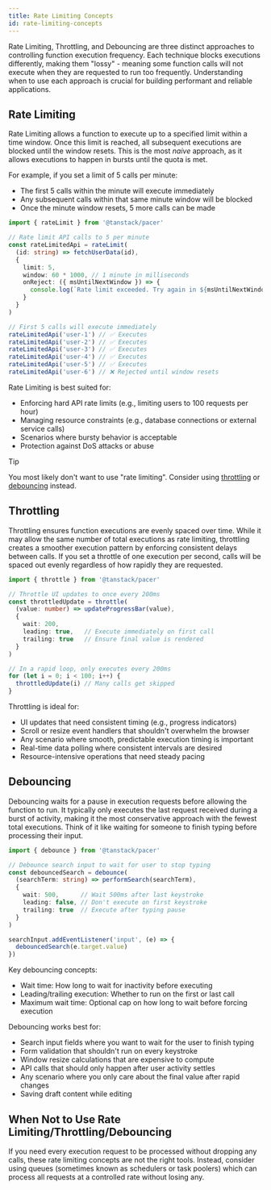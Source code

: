 ```yaml
---
title: Rate Limiting Concepts
id: rate-limiting-concepts
---
```


Rate Limiting, Throttling, and Debouncing are three distinct approaches to controlling function execution frequency. Each technique blocks executions differently, making them "lossy" - meaning some function calls will not execute when they are requested to run too frequently. Understanding when to use each approach is crucial for building performant and reliable applications.

## Rate Limiting

Rate Limiting allows a function to execute up to a specified limit within a time window. Once this limit is reached, all subsequent executions are blocked until the window resets. This is the most *naive* approach, as it allows executions to happen in bursts until the quota is met.

For example, if you set a limit of 5 calls per minute:
- The first 5 calls within the minute will execute immediately
- Any subsequent calls within that same minute window will be blocked
- Once the minute window resets, 5 more calls can be made

```ts
import { rateLimit } from '@tanstack/pacer'

// Rate limit API calls to 5 per minute
const rateLimitedApi = rateLimit(
  (id: string) => fetchUserData(id),
  {
    limit: 5,
    window: 60 * 1000, // 1 minute in milliseconds
    onReject: ({ msUntilNextWindow }) => {
      console.log(`Rate limit exceeded. Try again in ${msUntilNextWindow}ms`)
    }
  }
)

// First 5 calls will execute immediately
rateLimitedApi('user-1') // ✅ Executes
rateLimitedApi('user-2') // ✅ Executes
rateLimitedApi('user-3') // ✅ Executes
rateLimitedApi('user-4') // ✅ Executes
rateLimitedApi('user-5') // ✅ Executes
rateLimitedApi('user-6') // ❌ Rejected until window resets
```

Rate Limiting is best suited for:
- Enforcing hard API rate limits (e.g., limiting users to 100 requests per hour)
- Managing resource constraints (e.g., database connections or external service calls)
- Scenarios where bursty behavior is acceptable
- Protection against DoS attacks or abuse

> [!TIP]
> You most likely don't want to use "rate limiting". Consider using [throttling](#throttling) or [debouncing](#debouncing) instead.

## Throttling

Throttling ensures function executions are evenly spaced over time. While it may allow the same number of total executions as rate limiting, throttling creates a smoother execution pattern by enforcing consistent delays between calls. If you set a throttle of one execution per second, calls will be spaced out evenly regardless of how rapidly they are requested.

```ts
import { throttle } from '@tanstack/pacer'

// Throttle UI updates to once every 200ms
const throttledUpdate = throttle(
  (value: number) => updateProgressBar(value),
  {
    wait: 200,
    leading: true,   // Execute immediately on first call
    trailing: true   // Ensure final value is rendered
  }
)

// In a rapid loop, only executes every 200ms
for (let i = 0; i < 100; i++) {
  throttledUpdate(i) // Many calls get skipped
}
```

Throttling is ideal for:
- UI updates that need consistent timing (e.g., progress indicators)
- Scroll or resize event handlers that shouldn't overwhelm the browser
- Any scenario where smooth, predictable execution timing is important
- Real-time data polling where consistent intervals are desired
- Resource-intensive operations that need steady pacing

## Debouncing

Debouncing waits for a pause in execution requests before allowing the function to run. It typically only executes the last request received during a burst of activity, making it the most conservative approach with the fewest total executions. Think of it like waiting for someone to finish typing before processing their input.

```ts
import { debounce } from '@tanstack/pacer'

// Debounce search input to wait for user to stop typing
const debouncedSearch = debounce(
  (searchTerm: string) => performSearch(searchTerm),
  {
    wait: 500,      // Wait 500ms after last keystroke
    leading: false, // Don't execute on first keystroke
    trailing: true  // Execute after typing pause
  }
)

searchInput.addEventListener('input', (e) => {
  debouncedSearch(e.target.value)
})
```

Key debouncing concepts:
- Wait time: How long to wait for inactivity before executing
- Leading/trailing execution: Whether to run on the first or last call
- Maximum wait time: Optional cap on how long to wait before forcing execution

Debouncing works best for:
- Search input fields where you want to wait for the user to finish typing
- Form validation that shouldn't run on every keystroke
- Window resize calculations that are expensive to compute
- API calls that should only happen after user activity settles
- Any scenario where you only care about the final value after rapid changes
- Saving draft content while editing

## When Not to Use Rate Limiting/Throttling/Debouncing

If you need every execution request to be processed without dropping any calls, these rate limiting concepts are not the right tools. Instead, consider using queues (sometimes known as schedulers or task poolers) which can process all requests at a controlled rate without losing any.
